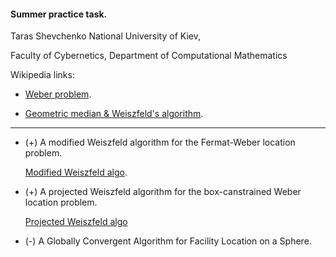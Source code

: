 #### Summer practice task.
Taras Shevchenko National University of Kiev, 

Faculty of Cybernetics, Department of Computational Mathematics


Wikipedia links:

* [Weber problem](https://en.wikipedia.org/wiki/Weber_problem).

* [Geometric median & Weiszfeld's algorithm](https://en.wikipedia.org/wiki/Geometric_median).

--------------------------------------------------------

* (+) A modified Weiszfeld algorithm for the Fermat-Weber location problem.
    
   [Modified Weiszfeld algo](vardi2001.ipynb).

* (+) A projected Weiszfeld algorithm for the box-canstrained Weber location problem.
   
   [Projected Weiszfeld algo](pilota2011.ipynb)

* (-) A Globally Convergent Algorithm for Facility Location on a Sphere.

